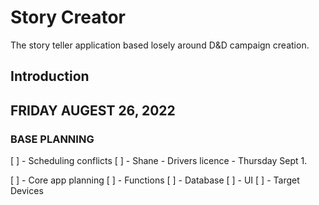 # Story Creator

The story teller application based losely around D&D campaign creation.

## Introduction


## FRIDAY AUGEST 26, 2022
### BASE PLANNING

  [ ] - Scheduling conflicts
    [ ] - Shane - Drivers licence - Thursday Sept 1.

  [ ] - Core app planning
    [ ] - Functions
    [ ] - Database
    [ ] - UI
      [ ] - Target Devices
    
